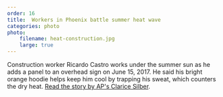 ```yaml
---
order: 16
title:  Workers in Phoenix battle summer heat wave
categories: photo
photo:
    filename: heat-construction.jpg
    large: true
---
```


Construction worker Ricardo Castro works under the summer sun as he adds a panel to an overhead sign on June 15, 2017. He said his bright orange hoodie helps keep him cool by trapping his sweat, which counters the dry heat. [Read the story by AP's Clarice Silber](https://www.apnews.com/c0a828b9674644f2800fe815a2e505b9/Heat-wave-hits-Southwest-on-1st-day-of-summer).